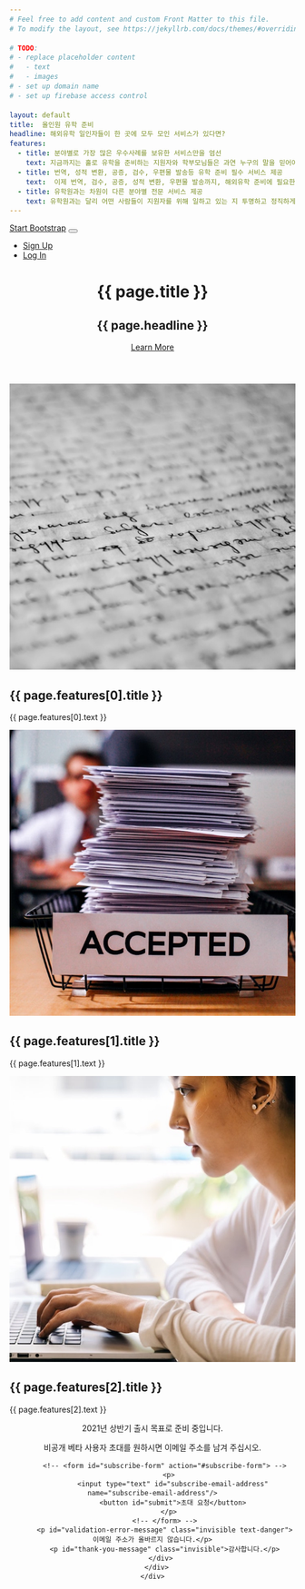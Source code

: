 ```yaml
---
# Feel free to add content and custom Front Matter to this file.
# To modify the layout, see https://jekyllrb.com/docs/themes/#overriding-theme-defaults

# TODO: 
# - replace placeholder content
#   - text
#   - images
# - set up domain name
# - set up firebase access control

layout: default
title:  올인원 유학 준비
headline: 해외유학 일인자들이 한 곳에 모두 모인 서비스가 있다면?
features:
  - title: 분야별로 가장 많은 우수사례를 보유한 서비스만을 엄선
    text: 지금까지는 홀로 유학을 준비하는 지원자와 학부모님들은 과연 누구의 말을 믿어야 할 지, 내가 알아본 정보가 정확한 것인지, 준비한 결과물이 학교의 요구와 내 의도에 맞게 만들어졌는지 확신을 가지기 어려웠습니다.
  - title: 번역, 성적 변환, 공증, 검수, 우편물 발송등 유학 준비 필수 서비스 제공
    text:  이제 번역, 검수, 공증, 성적 변환, 우편물 발송까지, 해외유학 준비에 필요한 각 분야의 일인자들이 해외 유학 준비에 필요한 필수 서비스를 한 곳에서, 최고의 품질로 제공해드립니다.
  - title: 유학원과는 차원이 다른 분야별 전문 서비스 제공
    text: 유학원과는 달리 어떤 사람들이 지원자를 위해 일하고 있는 지 투명하고 정직하게 공개하며, 엄선된 분야별 전문 업체의 최고의 수준을 자부합니다.
---
```



<!-- Navigation -->
<nav class="navbar  invisible  navbar-expand-lg navbar-dark navbar-custom fixed-top">
  <div class="container">
    <a class="navbar-brand" href="#">Start Bootstrap</a>
    <button class="navbar-toggler" type="button" data-toggle="collapse" data-target="#navbarResponsive" aria-controls="navbarResponsive" aria-expanded="false" aria-label="Toggle navigation">
      <span class="navbar-toggler-icon"></span>
    </button>
    <div class="collapse navbar-collapse" id="navbarResponsive">
      <ul class="navbar-nav ml-auto">
        <li class="nav-item">
          <a class="nav-link" href="#">Sign Up</a>
        </li>
        <li class="nav-item">
          <a class="nav-link" href="#">Log In</a>
        </li>
      </ul>
    </div>
  </div>
</nav>

<header class="masthead text-center text-white">
  <div class="masthead-content">
    <div class="container">
      <h1 class="masthead-heading mb-0">{{ page.title }}</h1>
      <h2 class="masthead-subheading mb-0">{{ page.headline }}</h2>
      <a href="#" class="btn  invisible  btn-primary btn-xl rounded-pill mt-5">Learn More</a>
    </div>
  </div>
  <div class="bg-circle-1 bg-circle"></div>
  <div class="bg-circle-2 bg-circle"></div>
  <div class="bg-circle-3 bg-circle"></div>
  <div class="bg-circle-4 bg-circle"></div>
</header>

<section>
  <div class="container">
    <div class="row align-items-center">
      <div class="col-lg-6 order-lg-2">
        <div class="p-5">
          <img class="img-fluid rounded-circle" src="img/01.jpg" alt="">
        </div>
      </div>
      <div class="col-lg-6 order-lg-1">
        <div class="p-5">
          <h2 class="display-4">{{ page.features[0].title }}</h2>
          <p>{{ page.features[0].text }}</p>
        </div>
      </div>
    </div>
  </div>
</section>

<section>
  <div class="container">
    <div class="row align-items-center">
      <div class="col-lg-6">
        <div class="p-5">
          <img class="img-fluid rounded-circle" src="img/02.jpg" alt="">
        </div>
      </div>
      <div class="col-lg-6">
        <div class="p-5">
          <h2 class="display-4">{{ page.features[1].title }}</h2>
          <p>{{ page.features[1].text }}</p>
        </div>
      </div>
    </div>
  </div>
</section>

<section>
  <div class="container">
    <div class="row align-items-center">
      <div class="col-lg-6 order-lg-2">
        <div class="p-5">
          <img class="img-fluid rounded-circle" src="img/03.jpg" alt="">
        </div>
      </div>
      <div class="col-lg-6 order-lg-1">
        <div class="p-5">
          <h2 class="display-4">{{ page.features[2].title }}</h2>
          <p>{{ page.features[2].text }}</p>
        </div>
      </div>
    </div>
  </div>
</section>

<section>
  <div class="container">
    <div class="row align-items-center">
      <div class="col-lg-6 order-lg-1">
        <div class="p-5" style="text-align: center;">
          <p>2021년 상반기 출시 목표로 준비 중입니다.</p>
          <p>비공개 베타 사용자 초대를 원하시면 이메일 주소를 남겨 주십시오.</p>

          <!-- <form id="subscribe-form" action="#subscribe-form"> -->
            <p>
              <input type="text" id="subscribe-email-address"      name="subscribe-email-address"/>
              <button id="submit">초대 요청</button>
            </p>
          <!-- </form> -->
          <p id="validation-error-message" class="invisible text-danger">이메일 주소가 올바르지 않습니다.</p>
          <p id="thank-you-message" class="invisible">감사합니다.</p>
        </div>
      </div>
    </div>
  </div>
</section>

<!-- Firebase App (the core Firebase SDK) is always required and must be listed first -->
<script src="https://www.gstatic.com/firebasejs/8.2.4/firebase-app.js"></script>

<!-- If you enabled Analytics in your project, add the Firebase SDK for Analytics -->
<script src="https://www.gstatic.com/firebasejs/8.2.4/firebase-analytics.js"></script>

<!-- Add Firebase products that you want to use -->
<!-- <script src="https://www.gstatic.com/firebasejs/8.2.4/firebase-auth.js"></script> -->
<script src="https://www.gstatic.com/firebasejs/8.2.4/firebase-firestore.js"></script>

<script>
  // Your web app's Firebase configuration
  // For Firebase JS SDK v7.20.0 and later, measurementId is optional
  var firebaseConfig = {
    apiKey: "AIzaSyAFAC-srJh4nNjSL_eiL26aw8iIDK8LL-I",
    authDomain: "studyabroad-landing.firebaseapp.com",
    databaseURL: "https://studyabroad-landing-default-rtdb.firebaseio.com",
    projectId: "studyabroad-landing",
    storageBucket: "studyabroad-landing.appspot.com",
    messagingSenderId: "325414329709",
    appId: "1:325414329709:web:dc1811f54664e7b60e0e64",
    measurementId: "G-HHSN5WQRYB"
  };
  // Initialize Firebase
  firebase.initializeApp(firebaseConfig);
  firebase.analytics();
</script>

<script type="text/javascript">
  var push_to_firebase = function(data){
    var db = firebase.firestore();

    db.collection("signups").add({
        email: data["email"],
        timestamp: Date.now()
    })
    .then(function(docRef) {
        console.log("Message sent, ID: ", docRef.id);
        // location.reload();
    })
    .catch(function(error) {
        console.error("Message could not be sent: ", error);
    });
  }

  var validEmail = function(string) {
    const re = /^(([^<>()[\]\\.,;:\s@\"]+(\.[^<>()[\]\\.,;:\s@\"]+)*)|(\".+\"))@((\[[0-9]{1,3}\.[0-9]{1,3}\.[0-9]{1,3}\.[0-9]{1,3}\])|(([a-zA-Z\-0-9]+\.)+[a-zA-Z]{2,}))$/;
    return re.test(string);
  };

  var contact_submit = function(){
    var validationError = document.getElementById("validation-error-message");
    validationError.classList.add("invisible");

    var email = document.getElementById("subscribe-email-address");

    if (validEmail(email.value)) {
      var data = {
        "email": email.value
      };

      // prevent further input.
      var button = document.getElementById("submit");
      button.setAttribute("disabled", "");

      push_to_firebase(data);
    
      // on success, show thank-you message.
      // TODO survey.
      var thankYou = document.getElementById("thank-you-message");
      thankYou.classList.remove("invisible");
      
    } else {
      validationError.classList.remove("invisible");
    }
  }

  document.getElementById("submit").addEventListener("click", contact_submit);

  document.getElementById("subscribe-email-address").addEventListener("keyup", function(event) {
    if (event.keyCode === 13) { 
        document.getElementById("submit").click(); 
    }
  });
</script>

